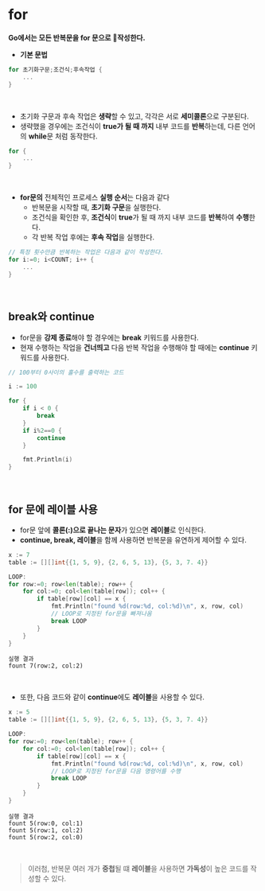 # **for**

**Go에서는 모든 반복문을 for 문으로 작성한다.**

- **기본 문법**
~~~go
for 초기화구문;조건식;후속작업 {
    ...
}
~~~

<br>

- 초기화 구문과 후속 작업은 **생략**할 수 있고, 각각은 서로 **세미콜론**으로 구분된다.
- 생략했을 경우에는 조건식이 **true가 될 때 까지** 내부 코드를 **반복**하는데, 다른 언어의 **while**문 처럼 동작한다.
~~~go
for {
    ...
}
~~~

<br>

- **for문의** 전체적인 프로세스 **실행 순서**는 다음과 같다
    - 반복문을 시작할 때, **초기화 구문**을 실행한다.
    - 조건식을 확인한 후, **조건식**이 **true**가 될 때 까지 내부 코드를 **반복**하여 **수행**한다.
    - 각 반복 작업 후에는 **후속 작업**을 실행한다.

~~~go
// 특정 횟수만큼 반복하는 작업은 다음과 같이 작성한다.
for i:=0; i<COUNT; i++ {
    ...
}
~~~

<br>

## **break와 continue**
- for문을 **강제 종료**해야 할 경우에는 **break** 키워드를 사용한다.
- 현재 수행하는 작업을 **건너띄고** 다음 반복 작업을 수행해야 할 때에는 **continue** 키워드를 사용한다.
~~~go
// 100부터 0사이의 홀수를 출력하는 코드

i := 100

for {
    if i < 0 {
        break
    }
    if i%2==0 {
        continue
    }

    fmt.Println(i)
}
~~~

<br>

## **for 문에 레이블 사용**
- for문 앞에 **콜론(:)으로 끝나는 문자**가 있으면 **레이블**로 인식한다.
- **continue, break, 레이블**을 함께 사용하면 반복문을 유연하게 제어할 수 있다.
~~~go
x := 7
table := [][]int{{1, 5, 9}, {2, 6, 5, 13}, {5, 3, 7. 4}}

LOOP:
for row:=0; row<len(table); row++ {
    for col:=0; col<len(table[row]); col++ {
        if table[row][col] == x {
            fmt.Println("found %d(row:%d, col:%d)\n", x, row, col)
            // LOOP로 지정된 for문을 빠져나옴
            break LOOP
        }
    }
}
~~~
~~~
실행 결과
fount 7(row:2, col:2)
~~~

<br>

- 또한, 다음 코드와 같이 **continue**에도 **레이블**을 사용할 수 있다.
~~~go
x := 5
table := [][]int{{1, 5, 9}, {2, 6, 5, 13}, {5, 3, 7. 4}}

LOOP:
for row:=0; row<len(table); row++ {
    for col:=0; col<len(table[row]); col++ {
        if table[row][col] == x {
            fmt.Println("found %d(row:%d, col:%d)\n", x, row, col)
            // LOOP로 지정된 for문을 다음 명령어를 수행
            break LOOP
        }
    }
}
~~~
~~~
실행 결과
fount 5(row:0, col:1)
fount 5(row:1, col:2)
fount 5(row:2, col:0)
~~~

<br>

> 이러첨, 반복문 여러 개가 **중첩**될 떄 **레이블**을 사용하면 **가독성**이 높은 코드를 작성할 수 있다.